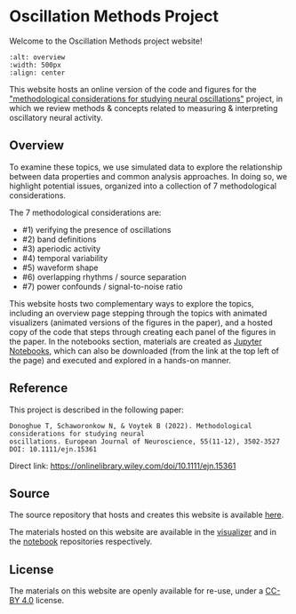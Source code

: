 # Oscillation Methods Project

Welcome to the Oscillation Methods project website!

```{image} https://raw.githubusercontent.com/OscillationMethods/Site/main/oscmethods/assets/OscillationsOverview.png
:alt: overview
:width: 500px
:align: center
```

This website hosts an online version of the code and figures for the
["methodological considerations for studying neural oscillations"](https://onlinelibrary.wiley.com/doi/10.1111/ejn.15361)
project, in which we review methods & concepts related to measuring & interpreting oscillatory neural activity.

## Overview

To examine these topics, we use simulated data to explore the relationship between data properties and common analysis approaches. In doing so, we highlight potential issues, organized into a collection of 7 methodological considerations.

The 7 methodological considerations are:
- #1) verifying the presence of oscillations
- #2) band definitions
- #3) aperiodic activity
- #4) temporal variability
- #5) waveform shape
- #6) overlapping rhythms / source separation
- #7) power confounds / signal-to-noise ratio

This website hosts two complementary ways to explore the topics, including an overview page stepping through the topics with animated visualizers (animated versions of the figures in the paper), and a hosted copy of the code that steps through creating each panel of the figures in the paper. In the notebooks section, materials are created as [Jupyter Notebooks](https://jupyter.org), which can also be downloaded (from the link at the top left of the page) and executed and explored in a hands-on manner.

## Reference

This project is described in the following paper:

    Donoghue T, Schaworonkow N, & Voytek B (2022). Methodological considerations for studying neural 
    oscillations. European Journal of Neuroscience, 55(11-12), 3502-3527 DOI: 10.1111/ejn.15361

Direct link: https://onlinelibrary.wiley.com/doi/10.1111/ejn.15361

## Source

The source repository that hosts and creates this website is available [here](https://github.com/OscillationMethods/Site).

The materials hosted on this website are available in the
[visualizer](https://github.com/OscillationMethods/Visualizers)
and in the
[notebook](https://github.com/OscillationMethods/OscillationMethods)
repositories respectively.

## License

The materials on this website are openly available for re-use, under a
[CC-BY 4.0](https://creativecommons.org/licenses/by/4.0/)
license.

